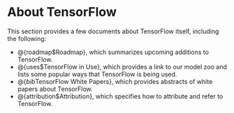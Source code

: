 # About TensorFlow

This section provides a few documents about TensorFlow itself,
including the following:

  * @{roadmap$Roadmap}, which summarizes upcoming additions to TensorFlow.
  * @{uses$TensorFlow in Use}, which provides a link to our model zoo and
    lists some popular ways that TensorFlow is being used.
  * @{$bib$TensorFlow White Papers}, which provides abstracts of white papers
    about TensorFlow.
  * @{attribution$Attribution}, which specifies how to attribute and refer
    to TensorFlow.
